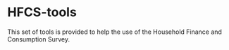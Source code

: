 # HFCS-tools

This set of tools is provided to help the use of the Household Finance and Consumption Survey.

